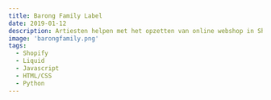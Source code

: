 ```yaml
---
title: Barong Family Label
date: 2019-01-12
description: Artiesten helpen met het opzetten van online webshop in Shopify.
image: 'barongfamily.png'
tags:
  - Shopify
  - Liquid
  - Javascript
  - HTML/CSS
  - Python
---
```

